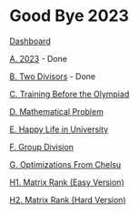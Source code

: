 # Good Bye 2023

[Dashboard](https://codeforces.com/contest/1916)

[A. 2023](https://codeforces.com/contest/1916/problem/A) - Done

[B. Two Divisors](https://codeforces.com/contest/1916/problem/B) - Done

[C. Training Before the Olympiad](https://codeforces.com/contest/1916/problem/C)

[D. Mathematical Problem](https://codeforces.com/contest/1916/problem/D)

[E. Happy Life in University](https://codeforces.com/contest/1916/problem/E)

[F. Group Division](https://codeforces.com/contest/1916/problem/F)

[G. Optimizations From Chelsu](https://codeforces.com/contest/1916/problem/G)

[H1. Matrix Rank (Easy Version)](https://codeforces.com/contest/1916/problem/H1)

[H2. Matrix Rank (Hard Version)](https://codeforces.com/contest/1916/problem/H2)
